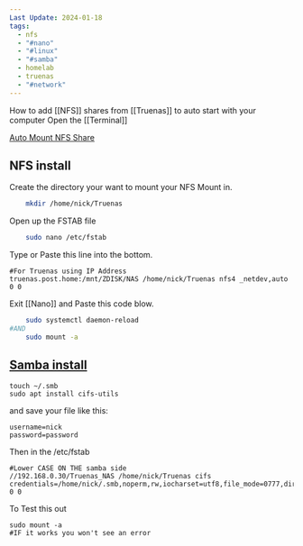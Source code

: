 ```yaml
---
Last Update: 2024-01-18
tags:
  - nfs
  - "#nano"
  - "#linux"
  - "#samba"
  - homelab
  - truenas
  - "#network"
---
```

How to add [[NFS]] shares from [[Truenas]] to auto start with your computer
Open the [[Terminal]]

[Auto Mount NFS Share](https://linuxize.com/post/how-to-mount-an-nfs-share-in-linux/)

## NFS install

Create the directory your want to mount your NFS Mount in. 
```bash
	mkdir /home/nick/Truenas
```

Open up the FSTAB file
```bash
	sudo nano /etc/fstab
```

Type or Paste this line into the bottom. 
```shell
#For Truenas using IP Address
truenas.post.home:/mnt/ZDISK/NAS /home/nick/Truenas nfs4 _netdev,auto 0 0
``` 

Exit [[Nano]] and Paste this code blow. 

```bash
	sudo systemctl daemon-reload
#AND
	sudo mount -a
```

## [Samba install](https://linuxconfig.org/how-to-mount-a-samba-shared-directory-at-boot)
```shell
touch ~/.smb
sudo apt install cifs-utils
```
and save your file like this:
```shell
username=nick
password=password
```

Then in the /etc/fstab
```shell
#Lower CASE ON THE samba side
//192.168.0.30/Truenas_NAS /home/nick/Truenas cifs credentials=/home/nick/.smb,noperm,rw,iocharset=utf8,file_mode=0777,dir_mode=0777 0 0
```

To Test this out
```shell
sudo mount -a
#IF it works you won't see an error
```
